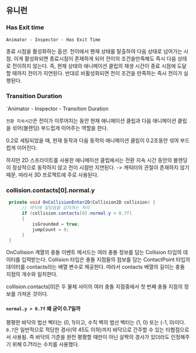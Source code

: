 
## 유니런

### Has Exit time

`Animator - Inspector - Has Exit Time`

종료 시점을 활성화하는 옵션. 전이에서 핸재 상태를 탈출하여 다음 상태로 넘어가는 시점. 
이게 활성화되면 종료시점이 존재하게 되어 전이의 조건을만족해도 즉시 다음 상태로 전이하지 않는다. 즉, 현재 상태의 애니메이션 클립의 재생 시간이 종료 시점에 도달할 때까지 전이가 지연된다. 반대로 비활성화되면 전이 조건을 만족하는 즉시 전이가 실행된다.

### Transition Duration

`Animator - Inspector - Transition Duration

`전환 지속시간`은 전이가 이루어지는 동안 현재 애니메이션 클립과 다음 애니메이션 클립을 섞어(블랜딩) 부드럽게 이어주는 역할을 한다.

0.2로 세팅되었을 때, 현재 동작과 다음 동작의 애니메이션 클립이 0.2초동안 섞여 부드럽게 이어진다.

하지만 2D 스프라이트를 사용한 애니메이션 클립에서는 전환 지속 시간 동안의 블렌딩이 정상적으로 동작하지 않고 전이 시점만 지연된다. -> 캐릭터의 관절이 존재하지 않기 때문. 따라서 3D 프로젝트에 주로 사용된다.

### collision.contacts[0].normal.y

~~~ cs
 private void OnCollisionEnter2D(Collision2D collision) {
      // 바닥에 닿았음을 감지하는 처리
      if (collision.contacts[0].normal.y > 0.7f)
      {
          isGrounded = true;
          jumpCount = 0;
      }
 }
~~~
OnCollision 계열의 충돌 이벤트 메서드는 여러 충돌 정보를 담는 Collision 타입의 데이터를 입력받는다. Collision 타입은 충돌 지점들의 점보를 담는 ContactPoint 타입의 데이터를 contacts라는 배열 변수로 제공한다. 따라서 contacts 배열의 길이는 충돌 지점의 개수와 일치한다.

collision.contacts[0]은 두 물체 사이의 여러 충돌 지점중에서 첫 번째 충돌 지점의 정보를 가져온 것이다.

#### **`normal.y > 0.7f`** 왜 굳이 0.7일까

평평한 바닥의 법선 벡터는 (0, 1)이고, 수직 벽의 법선 벡터는 (1, 0) 또는 (-1, 0)이다.
`0.7`은 일반적으로 적당한 경사(약 45도 이하)까지 바닥으로 간주할 수 있는 타협점으로서 사용됨. 
즉 바닥의 기준을 완전 평평할 때만이 아닌 살짝의 경사가 있더라도 인정해주기 위해 0.7f라는 수치를 사용했다. 
